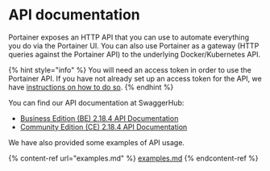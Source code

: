 # API documentation

Portainer exposes an HTTP API that you can use to automate everything you do via the Portainer UI. You can also use Portainer as a gateway (HTTP queries against the Portainer API) to the underlying Docker/Kubernetes API.

{% hint style="info" %}
You will need an access token in order to use the Portainer API. If you have not already set up an access token for the API, we have [instructions on how to do so](access.md).
{% endhint %}

You can find our API documentation at SwaggerHub:

* [Business Edition (BE) 2.18.4 API Documentation](https://app.swaggerhub.com/apis/portainer/portainer-ee/2.18.4)
* [Community Edition (CE) 2.18.4 API Documentation](https://app.swaggerhub.com/apis/portainer/portainer-ce/2.18.4)

We have also provided some examples of API usage.

{% content-ref url="examples.md" %}
[examples.md](examples.md)
{% endcontent-ref %}

